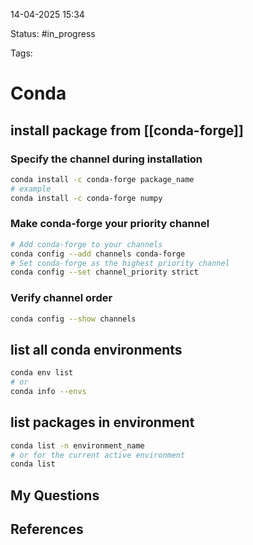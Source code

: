 

14-04-2025 15:34

Status: #in_progress

Tags:

# Conda

## install package from [[conda-forge]]
### Specify the channel during installation
``` bash
conda install -c conda-forge package_name
# example
conda install -c conda-forge numpy
```
### Make conda-forge your priority channel
``` bash
# Add conda-forge to your channels
conda config --add channels conda-forge
# Set conda-forge as the highest priority channel
conda config --set channel_priority strict
```
### Verify channel order
``` bash
conda config --show channels
```
## list all conda environments
``` bash
conda env list
# or
conda info --envs
```
## list packages in environment
``` bash
conda list -n environment_name
# or for the current active environment
conda list
```





## My Questions


## References

